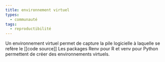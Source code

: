 ```yaml
---
title: environnement virtuel
types:
  - communauté
tags:
  - reproductibilité
---
```


Un environnement virtuel permet de capture la pile logicielle à laquelle se refère le [[code source]]
Les packages Renv pour R et venv pour Python permettent de créer des environnements virtuels.


